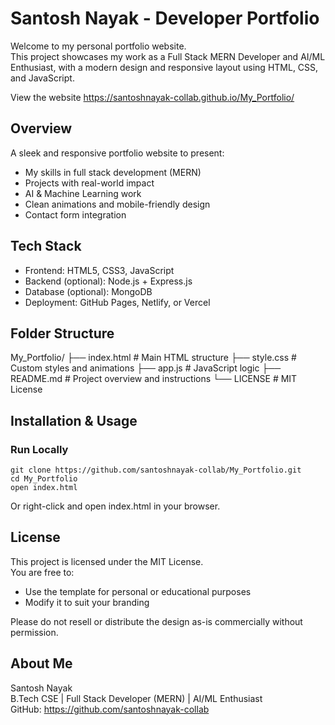 
# Santosh Nayak - Developer Portfolio

Welcome to my personal portfolio website.  
This project showcases my work as a Full Stack MERN Developer and AI/ML Enthusiast, with a modern design and responsive layout using HTML, CSS, and JavaScript.

View the website
https://santoshnayak-collab.github.io/My_Portfolio/

## Overview

A sleek and responsive portfolio website to present:
- My skills in full stack development (MERN)
- Projects with real-world impact
- AI & Machine Learning work
- Clean animations and mobile-friendly design
- Contact form integration

## Tech Stack

- Frontend: HTML5, CSS3, JavaScript
- Backend (optional): Node.js + Express.js
- Database (optional): MongoDB
- Deployment: GitHub Pages, Netlify, or Vercel

## Folder Structure

My_Portfolio/
├── index.html          # Main HTML structure
├── style.css           # Custom styles and animations
├── app.js              # JavaScript logic
├── README.md           # Project overview and instructions
└── LICENSE             # MIT License

## Installation & Usage

### Run Locally

```
git clone https://github.com/santoshnayak-collab/My_Portfolio.git
cd My_Portfolio
open index.html
```

Or right-click and open index.html in your browser.

## License

This project is licensed under the MIT License.  
You are free to:
- Use the template for personal or educational purposes
- Modify it to suit your branding

Please do not resell or distribute the design as-is commercially without permission.

## About Me

Santosh Nayak  
B.Tech CSE | Full Stack Developer (MERN) | AI/ML Enthusiast    
GitHub: https://github.com/santoshnayak-collab
